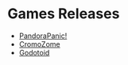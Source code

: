 # Games Releases
- [PandoraPanic!](https://pokeparadox.itch.io/pandora-panic)
- [CromoZome](https://pokeparadox.itch.io/cromozome-classic)
- [Godotoid](https://pokeparadox.itch.io/godotoid)